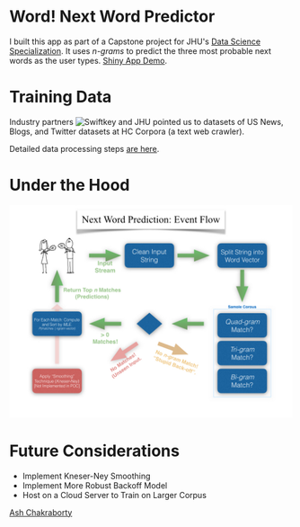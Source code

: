 # Word! Next Word Predictor 

I built this app as part of a Capstone project for JHU's [Data Science Specialization](https://www.coursera.org/specializations/jhu-data-science). It uses *n-grams* to predict the three most probable next words as the user types. [Shiny App Demo](shiny).  

# Training Data  
Industry partners ![Swiftkey](https://d3njjcbhbojbot.cloudfront.net/api/utilities/v1/imageproxy/https://s3.amazonaws.com/coursera_assets/specialization_capstone_promotion/swiftkey.png?auto=format&dpr=2&w=150&h=) and JHU pointed us to datasets of US News, Blogs, and Twitter datasets at HC Corpora (a text web crawler).

Detailed data processing steps [are here](NextWordPredictor_Exploration.Rmd).  


# Under the Hood  

![application even flow diagram](ngramPredictionModel_eventFlow.jpeg)

# Future Considerations  
+ Implement Kneser-Ney Smoothing  
+ Implement More Robust Backoff Model 
+ Host on a Cloud Server to Train on Larger Corpus  

[Ash Chakraborty](https://www.linkedin.com/in/ashirwadchakraborty)  
 
